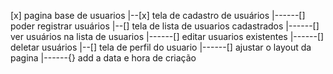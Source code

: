 [x] pagina base de usuarios
|--[x] tela de cadastro de usuários
|------[] poder registrar usuários
|--[] tela de lista de usuarios cadastrados
|------[] ver usuários na lista de usuarios
|------[] editar usuarios existentes
|------[] deletar usuários
|--[] tela de perfil do usuario
|------[] ajustar o layout da pagina
|------{} add a data e hora de criação
